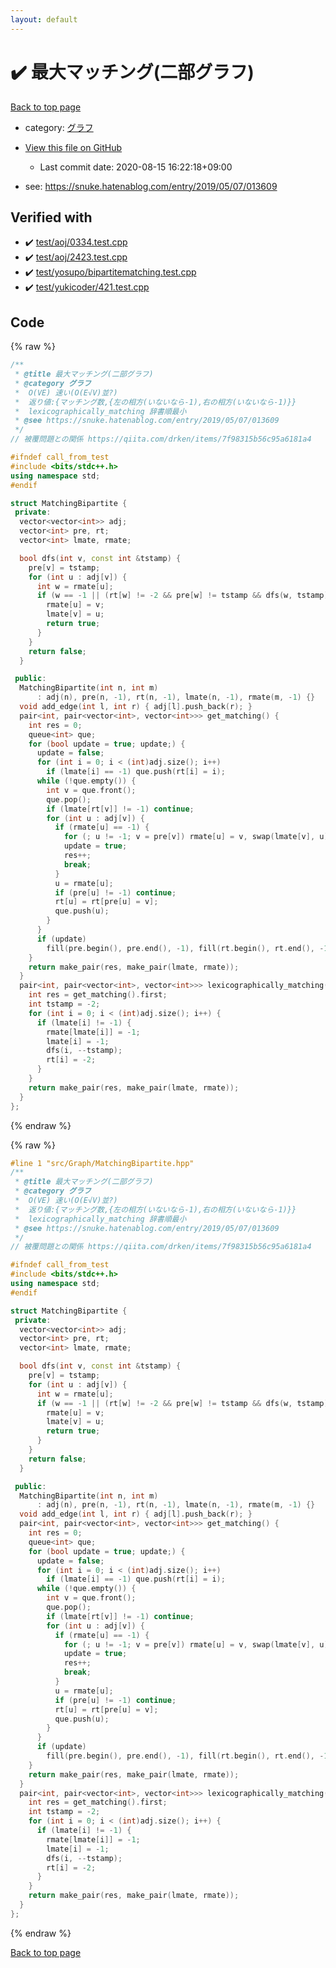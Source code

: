 ```yaml
---
layout: default
---
```


<!-- mathjax config similar to math.stackexchange -->
<script type="text/javascript" async
  src="https://cdnjs.cloudflare.com/ajax/libs/mathjax/2.7.5/MathJax.js?config=TeX-MML-AM_CHTML">
</script>
<script type="text/x-mathjax-config">
  MathJax.Hub.Config({
    TeX: { equationNumbers: { autoNumber: "AMS" }},
    tex2jax: {
      inlineMath: [ ['$','$'] ],
      processEscapes: true
    },
    "HTML-CSS": { matchFontHeight: false },
    displayAlign: "left",
    displayIndent: "2em"
  });
</script>

<script type="text/javascript" src="https://cdnjs.cloudflare.com/ajax/libs/jquery/3.4.1/jquery.min.js"></script>
<script src="https://cdn.jsdelivr.net/npm/jquery-balloon-js@1.1.2/jquery.balloon.min.js" integrity="sha256-ZEYs9VrgAeNuPvs15E39OsyOJaIkXEEt10fzxJ20+2I=" crossorigin="anonymous"></script>
<script type="text/javascript" src="../../../assets/js/copy-button.js"></script>
<link rel="stylesheet" href="../../../assets/css/copy-button.css" />


# :heavy_check_mark: 最大マッチング(二部グラフ)

<a href="../../../index.html">Back to top page</a>

* category: <a href="../../../index.html#5a834e14ea57a0cf726f79f1ab2dcc39">グラフ</a>
* <a href="{{ site.github.repository_url }}/blob/master/src/Graph/MatchingBipartite.hpp">View this file on GitHub</a>
    - Last commit date: 2020-08-15 16:22:18+09:00


* see: <a href="https://snuke.hatenablog.com/entry/2019/05/07/013609">https://snuke.hatenablog.com/entry/2019/05/07/013609</a>


## Verified with

* :heavy_check_mark: <a href="../../../verify/test/aoj/0334.test.cpp.html">test/aoj/0334.test.cpp</a>
* :heavy_check_mark: <a href="../../../verify/test/aoj/2423.test.cpp.html">test/aoj/2423.test.cpp</a>
* :heavy_check_mark: <a href="../../../verify/test/yosupo/bipartitematching.test.cpp.html">test/yosupo/bipartitematching.test.cpp</a>
* :heavy_check_mark: <a href="../../../verify/test/yukicoder/421.test.cpp.html">test/yukicoder/421.test.cpp</a>


## Code

<a id="unbundled"></a>
{% raw %}
```cpp
/**
 * @title 最大マッチング(二部グラフ)
 * @category グラフ
 *  O(VE) 速い(O(E√V)並?)
 *  返り値:{マッチング数,{左の相方(いないなら-1),右の相方(いないなら-1)}}
 *  lexicographically_matching 辞書順最小
 * @see https://snuke.hatenablog.com/entry/2019/05/07/013609
 */
// 被覆問題との関係 https://qiita.com/drken/items/7f98315b56c95a6181a4

#ifndef call_from_test
#include <bits/stdc++.h>
using namespace std;
#endif

struct MatchingBipartite {
 private:
  vector<vector<int>> adj;
  vector<int> pre, rt;
  vector<int> lmate, rmate;

  bool dfs(int v, const int &tstamp) {
    pre[v] = tstamp;
    for (int u : adj[v]) {
      int w = rmate[u];
      if (w == -1 || (rt[w] != -2 && pre[w] != tstamp && dfs(w, tstamp))) {
        rmate[u] = v;
        lmate[v] = u;
        return true;
      }
    }
    return false;
  }

 public:
  MatchingBipartite(int n, int m)
      : adj(n), pre(n, -1), rt(n, -1), lmate(n, -1), rmate(m, -1) {}
  void add_edge(int l, int r) { adj[l].push_back(r); }
  pair<int, pair<vector<int>, vector<int>>> get_matching() {
    int res = 0;
    queue<int> que;
    for (bool update = true; update;) {
      update = false;
      for (int i = 0; i < (int)adj.size(); i++)
        if (lmate[i] == -1) que.push(rt[i] = i);
      while (!que.empty()) {
        int v = que.front();
        que.pop();
        if (lmate[rt[v]] != -1) continue;
        for (int u : adj[v]) {
          if (rmate[u] == -1) {
            for (; u != -1; v = pre[v]) rmate[u] = v, swap(lmate[v], u);
            update = true;
            res++;
            break;
          }
          u = rmate[u];
          if (pre[u] != -1) continue;
          rt[u] = rt[pre[u] = v];
          que.push(u);
        }
      }
      if (update)
        fill(pre.begin(), pre.end(), -1), fill(rt.begin(), rt.end(), -1);
    }
    return make_pair(res, make_pair(lmate, rmate));
  }
  pair<int, pair<vector<int>, vector<int>>> lexicographically_matching() {
    int res = get_matching().first;
    int tstamp = -2;
    for (int i = 0; i < (int)adj.size(); i++) {
      if (lmate[i] != -1) {
        rmate[lmate[i]] = -1;
        lmate[i] = -1;
        dfs(i, --tstamp);
        rt[i] = -2;
      }
    }
    return make_pair(res, make_pair(lmate, rmate));
  }
};

```
{% endraw %}

<a id="bundled"></a>
{% raw %}
```cpp
#line 1 "src/Graph/MatchingBipartite.hpp"
/**
 * @title 最大マッチング(二部グラフ)
 * @category グラフ
 *  O(VE) 速い(O(E√V)並?)
 *  返り値:{マッチング数,{左の相方(いないなら-1),右の相方(いないなら-1)}}
 *  lexicographically_matching 辞書順最小
 * @see https://snuke.hatenablog.com/entry/2019/05/07/013609
 */
// 被覆問題との関係 https://qiita.com/drken/items/7f98315b56c95a6181a4

#ifndef call_from_test
#include <bits/stdc++.h>
using namespace std;
#endif

struct MatchingBipartite {
 private:
  vector<vector<int>> adj;
  vector<int> pre, rt;
  vector<int> lmate, rmate;

  bool dfs(int v, const int &tstamp) {
    pre[v] = tstamp;
    for (int u : adj[v]) {
      int w = rmate[u];
      if (w == -1 || (rt[w] != -2 && pre[w] != tstamp && dfs(w, tstamp))) {
        rmate[u] = v;
        lmate[v] = u;
        return true;
      }
    }
    return false;
  }

 public:
  MatchingBipartite(int n, int m)
      : adj(n), pre(n, -1), rt(n, -1), lmate(n, -1), rmate(m, -1) {}
  void add_edge(int l, int r) { adj[l].push_back(r); }
  pair<int, pair<vector<int>, vector<int>>> get_matching() {
    int res = 0;
    queue<int> que;
    for (bool update = true; update;) {
      update = false;
      for (int i = 0; i < (int)adj.size(); i++)
        if (lmate[i] == -1) que.push(rt[i] = i);
      while (!que.empty()) {
        int v = que.front();
        que.pop();
        if (lmate[rt[v]] != -1) continue;
        for (int u : adj[v]) {
          if (rmate[u] == -1) {
            for (; u != -1; v = pre[v]) rmate[u] = v, swap(lmate[v], u);
            update = true;
            res++;
            break;
          }
          u = rmate[u];
          if (pre[u] != -1) continue;
          rt[u] = rt[pre[u] = v];
          que.push(u);
        }
      }
      if (update)
        fill(pre.begin(), pre.end(), -1), fill(rt.begin(), rt.end(), -1);
    }
    return make_pair(res, make_pair(lmate, rmate));
  }
  pair<int, pair<vector<int>, vector<int>>> lexicographically_matching() {
    int res = get_matching().first;
    int tstamp = -2;
    for (int i = 0; i < (int)adj.size(); i++) {
      if (lmate[i] != -1) {
        rmate[lmate[i]] = -1;
        lmate[i] = -1;
        dfs(i, --tstamp);
        rt[i] = -2;
      }
    }
    return make_pair(res, make_pair(lmate, rmate));
  }
};

```
{% endraw %}

<a href="../../../index.html">Back to top page</a>

